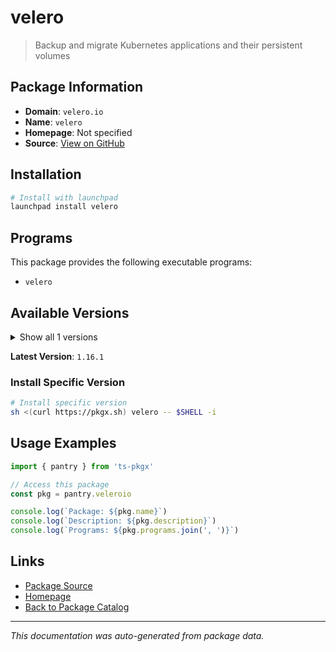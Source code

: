 # velero

> Backup and migrate Kubernetes applications and their persistent volumes

## Package Information

- **Domain**: `velero.io`
- **Name**: `velero`
- **Homepage**: Not specified
- **Source**: [View on GitHub](https://github.com/pkgxdev/pantry/tree/main/projects/velero.io/package.yml)

## Installation

```bash
# Install with launchpad
launchpad install velero
```

## Programs

This package provides the following executable programs:

- `velero`

## Available Versions

<details>
<summary>Show all 1 versions</summary>

- `1.16.1`

</details>

**Latest Version**: `1.16.1`

### Install Specific Version

```bash
# Install specific version
sh <(curl https://pkgx.sh) velero -- $SHELL -i
```

## Usage Examples

```typescript
import { pantry } from 'ts-pkgx'

// Access this package
const pkg = pantry.veleroio

console.log(`Package: ${pkg.name}`)
console.log(`Description: ${pkg.description}`)
console.log(`Programs: ${pkg.programs.join(', ')}`)
```

## Links

- [Package Source](https://github.com/pkgxdev/pantry/tree/main/projects/velero.io/package.yml)
- [Homepage](#)
- [Back to Package Catalog](../package-catalog.md)

---

*This documentation was auto-generated from package data.*
